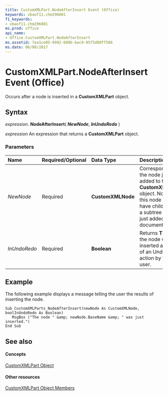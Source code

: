 ```yaml
---
title: CustomXMLPart.NodeAfterInsert Event (Office)
keywords: vbaof11.chm296001
f1_keywords:
- vbaof11.chm296001
ms.prod: office
api_name:
- Office.CustomXMLPart.NodeAfterInsert
ms.assetid: 7ea1ce05-9992-608b-bac9-95f5d80ff586
ms.date: 06/08/2017
---
```



# CustomXMLPart.NodeAfterInsert Event (Office)

Occurs after a node is inserted in a  **CustomXMLPart** object.


## Syntax

 _expression_. **NodeAfterInsert**( **_NewNode_**, **_InUndoRedo_** )

 _expression_ An expression that returns a **CustomXMLPart** object.


### Parameters



|**Name**|**Required/Optional**|**Data Type**|**Description**|
|:-----|:-----|:-----|:-----|
| _NewNode_|Required|**CustomXMLNode**|Corresponds to the node just added to the  **CustomXMLPart** object. Note that this node may have children, if a subtree was just added to the document.|
| _InUndoRedo_|Required|**Boolean**|Returns  **TRUE** if the node was inserted as part of an Undo/Redo action by the user.|

## Example

The following example displays a message telling the user the results of inserting the node.


```
Sub CustomXMLParts_NodeAfterInsert(newNode As CustomXMLNode, boolInUndoRedo As Boolean) 
   MsgBox ("The node " &amp; newNode.BaseName &amp; " was just inserted.") 
End Sub
```


## See also


#### Concepts


[CustomXMLPart Object](customxmlpart-object-office.md)
#### Other resources


[CustomXMLPart Object Members](customxmlpart-members-office.md)

